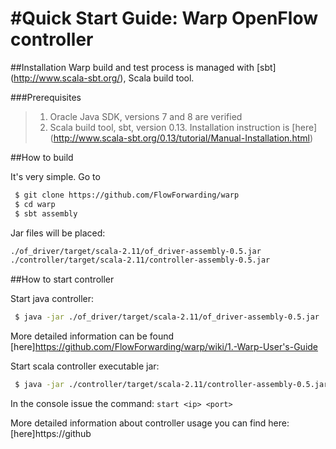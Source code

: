 #Quick Start Guide: Warp OpenFlow controller
====================================

##Installation
Warp build and test process is managed with [sbt] (http://www.scala-sbt.org/), Scala build tool.

###Prerequisites

>1. Oracle Java SDK, versions 7 and 8 are verified
>2. Scala build tool, sbt, version 0.13. Installation instruction is [here] (http://www.scala-sbt.org/0.13/tutorial/Manual-Installation.html)

##How to build

It's very simple. Go to 
```bash
 $ git clone https://github.com/FlowForwarding/warp
 $ cd warp
 $ sbt assembly
```

Jar files will be placed:
```bash
./of_driver/target/scala-2.11/of_driver-assembly-0.5.jar
./controller/target/scala-2.11/controller-assembly-0.5.jar
```

##How to start controller

Start java controller:
```bash
 $ java -jar ./of_driver/target/scala-2.11/of_driver-assembly-0.5.jar
```
More detailed information can be found [here]https://github.com/FlowForwarding/warp/wiki/1.-Warp-User's-Guide

Start scala controller executable jar:
```bash
 $ java -jar ./controller/target/scala-2.11/controller-assembly-0.5.jar
```
In the console issue the command: ```start <ip> <port>```

More detailed information about controller usage you can find here:[here]https://github
